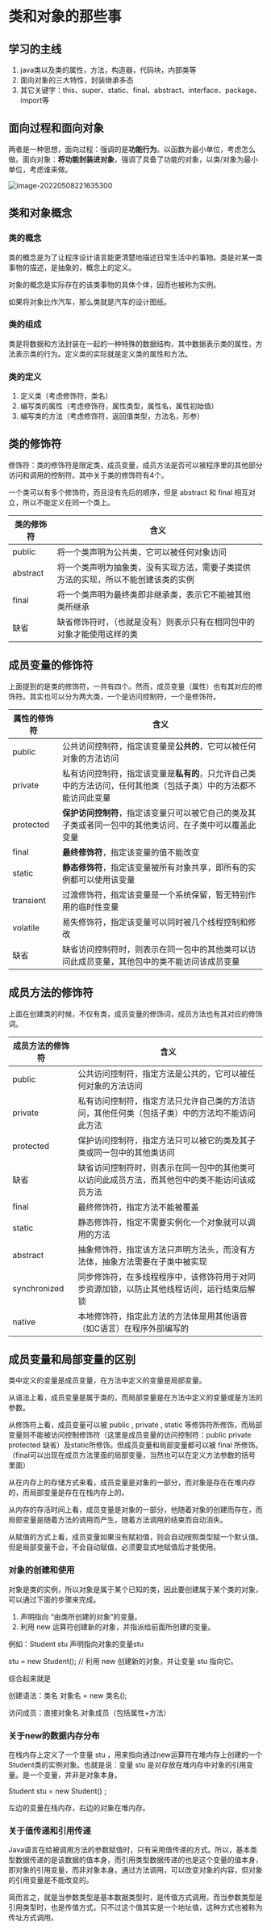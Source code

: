 # 类和对象的那些事

## 学习的主线

1. java类以及类的属性，方法，构造器，代码块，内部类等
2. 面向对象的三大特性，封装继承多态
3. 其它关键字：this、super、static、final、abstract、interface、package、import等

## 面向过程和面向对象

两者是一种思想，面向过程：强调的是**功能行为**。以函数为最小单位，考虑怎么做。面向对象：**将功能封装进对象**，强调了具备了功能的对象，以类/对象为最小单位，考虑谁来做。

![image-20220508221635300](https://ssuublog.oss-cn-shenzhen.aliyuncs.com/java/%E7%B1%BB%E5%92%8C%E5%AF%B9%E8%B1%A1/%E6%8A%8A%E5%A4%A7%E8%B1%A1%E8%A3%85%E8%BF%9B%E5%86%B0%E7%AE%B1.png)

## 类和对象概念

### 类的概念

类的概念是为了让程序设计语言能更清楚地描述日常生活中的事物。类是对某一类事物的描述，是抽象的，概念上的定义。

对象的概念是实际存在的该类事物的具体个体，因而也被称为实例。

如果将对象比作汽车，那么类就是汽车的设计图纸。

### 类的组成

类是将数据和方法封装在一起的一种特殊的数据结构，其中数据表示类的属性，方法表示类的行为。定义类的实际就是定义类的属性和方法。

### 类的定义

1. 定义类（考虑修饰符，类名）
2. 编写类的属性（考虑修饰符，属性类型，属性名，属性初始值）
3. 编写类的方法（考虑修饰符，返回值类型，方法名，形参）

## 类的修饰符

修饰符：类的修饰符是限定类，成员变量，成员方法是否可以被程序里的其他部分访问和调用的控制符。其中关于类的修饰符有4个。

一个类可以有多个修饰符，而且没有先后的顺序，但是 abstract 和 final 相互对立，所以不能定义在同一个类上。

| 类的修饰符 | 含义                                                         |
| ---------- | ------------------------------------------------------------ |
| public     | 将一个类声明为公共类，它可以被任何对象访问                   |
| abstract   | 将一个类声明为抽象类，没有实现方法，需要子类提供方法的实现，所以不能创建该类的实例 |
| final      | 将一个类声明为最终类即非继承类，表示它不能被其他类所继承     |
| 缺省       | 缺省修饰符时，（也就是没有）则表示只有在相同包中的对象才能使用这样的类 |

## 成员变量的修饰符

上面提到的是类的修饰符，一共有四个。然而，成员变量（属性）也有其对应的修饰符。其实也可以分为两大类，一个是访问控制符，一个是修饰符。

| 属性的修饰符 | 含义                                                         |
| ------------ | ------------------------------------------------------------ |
| public       | 公共访问控制符，指定该变量是**公共的**，它可以被任何对象的方法访问 |
| private      | 私有访问控制符，指定该变量是**私有的**，只允许自己类中的方法访问，任何其他类（包括子类）中的方法都不能访问此变量 |
| protected    | **保护访问控制符**，指定该变量只可以被它自己的类及其子类或者同一包中的其他类访问，在子类中可以覆盖此变量 |
| final        | **最终修饰符**，指定该变量的值不能改变                       |
| static       | **静态修饰符**，指定该变量被所有对象共享，即所有的实例都可以使用该变量 |
| transient    | 过渡修饰符，指定该变量是一个系统保留，暂无特别作用的临时性变量 |
| volatile     | 易失修饰符，指定该变量可以同时被几个线程控制和修改           |
| 缺省         | 缺省访问控制符时，则表示在同一包中的其他类可以访问此成员变量，其他包中的类不能访问该成员变量 |

## 成员方法的修饰符

上面在创建类的时候，不仅有类，成员变量的修饰词，成员方法也有其对应的修饰词。

| 成员方法的修饰符 | 含义                                                         |
| ---------------- | ------------------------------------------------------------ |
| public           | 公共访问控制符，指定方法是公共的，它可以被任何对象的方法访问 |
| private          | 私有访问控制符，指定方法只允许自己类的方法访问，其他任何类（包括子类）中的方法均不能访问此方法 |
| protected        | 保护访问控制符，指定方法只可以被它的类及其子类或同一包中的其他类访问 |
| 缺省             | 缺省访问控制符时，则表示在同一包中的其他类可以访问此成员方法，而其他包中的类不能访问该成员方法 |
| final            | 最终修饰符，指定方法不能被覆盖                               |
| static           | 静态修饰符，指定不需要实例化一个对象就可以调用的方法         |
| abstract         | 抽象修饰符，指定该方法只声明方法头，而没有方法体，抽象方法需要在子类中被实现 |
| synchronized     | 同步修饰符，在多线程程序中，该修饰符用于对同步资源加锁，以防止其他线程访问，运行结束后解锁 |
| native           | 本地修饰符，指定此方法的方法体是用其他语音（如C语言）在程序外部编写的 |

## 成员变量和局部变量的区别

类中定义的变量是成员变量，在方法中定义的变量是局部变量。

从语法上看，成员变量是属于类的，而局部变量是在方法中定义的变量或是方法的参数。

从修饰符上看，成员变量可以被 public , private , static 等修饰符所修饰，而局部变量则不能被访问控制修饰符（这里是成员变量的访问控制符：public private protected 缺省）及static所修饰。但成员变量和局部变量都可以被 final 所修饰。（final可以出现在成员方法里面的局部变量，当然也可以在定义方法参数的括号里面）

从在内存上的存储方式来看，成员变量是对象的一部分，而对象是存在在堆内存的，而局部变量是存在在栈内存上的。

从内存的存活时间上看，成员变量是对象的一部分，他随着对象的创建而存在，而局部变量是随着方法的调用而产生，随着方法调用的结束而自动消失。

从赋值的方式上看，成员变量如果没有赋初值，则会自动按照类型赋一个默认值。但是局部变量不会，不会自动赋值，必须要显式地赋值后才能使用。

### 对象的创建和使用

对象是类的实例，所以对象是属于某个已知的类，因此要创建属于某个类的对象，可以通过下面的步骤来完成。

1. 声明指向 “由类所创建的对象”的变量。
2. 利用 new 运算符创建新的对象，并指派给前面所创建的变量。

例如：Student stu 	 声明指向对象的变量stu

stu = new Student();	// 利用 new 创建新的对象，并让变量 stu 指向它。

综合起来就是

创建语法：类名 对象名 = new 类名();

访问成员：直接对象名.对象成员（包括属性+方法）

### 关于new的数据内存分布

在栈内存上定义了一个变量 stu ，用来指向通过new运算符在堆内存上创建的一个Student类的实例对象。也就是说：变量 stu 是对存放在堆内存中对象的引用变量。是一个变量，并非是对象本身。

Student stu = new Student() ;

左边的变量在栈内存，右边的对象在堆内存。

### 关于值传递和引用传递

Java语言在给被调用方法的参数赋值时，只有采用值传递的方式。所以，基本类型数据传递的是该数据的值本身，而引用类型数据传递的也是这个变量的值本身，即对象的引用变量，而非对象本身。通过方法调用，可以改变对象的内容，但对象的引用变量是不能改变的。

简而言之，就是当参数类型是基本数据类型时，是传值方式调用，而当参数类型是引用类型时，也是传值方式，只不过这个值其实是一个地址值，这种方式也被称为传址方式调用。
